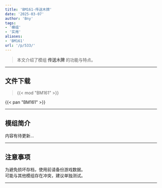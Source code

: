 ```yaml
---
title: 'BM161-传送木牌'
date: '2025-03-07'
author: 'Bny'
tags:
- '模组'
- '实用'
aliases:
- 'BM161'
url: '/p/533/'
---
```


> 本文介绍了模组 **传送木牌** 的功能与特点。

---

## 文件下载  

> {{< mod "BM161" >}}  

{{< pan "BM161" >}}  

---

## 模组简介

>  
内容有待更新...  

---

## 注意事项

>  
为避免损坏存档，使用前请备份游戏数据。  
可能与其他模组存在冲突，建议单独测试。  

---

